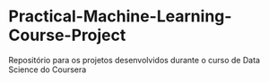 # Practical-Machine-Learning-Course-Project
Repositório para os projetos desenvolvidos durante o curso de Data Science do Coursera
